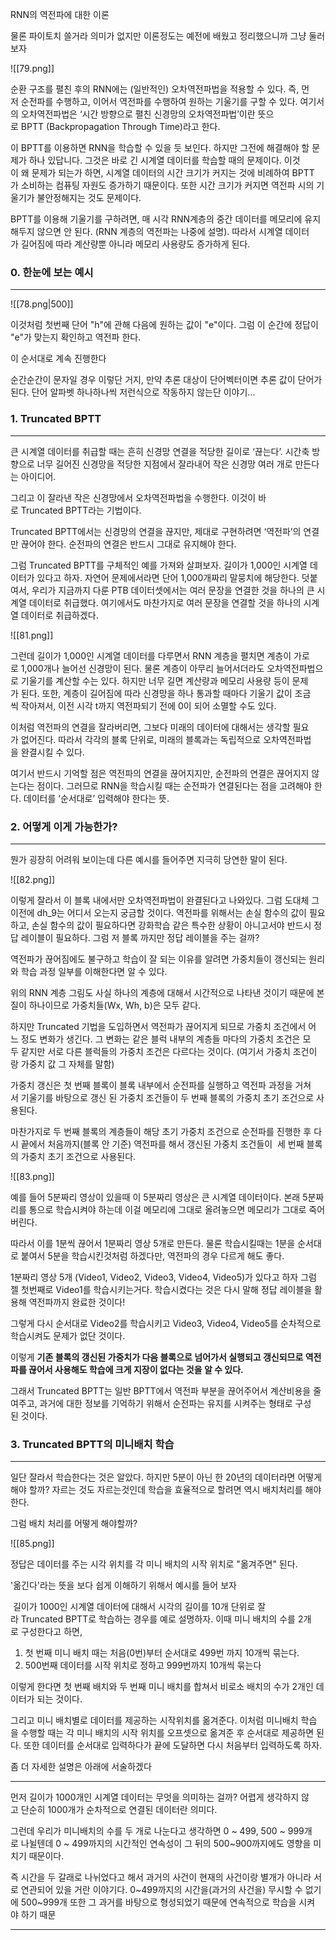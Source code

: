 RNN의 역전파에 대한 이론

물론 파이토치 쓸거라 의미가 없지만 이론정도는 예전에 배웠고 정리했으니까 그냥 둘러 보자

![[79.png]]

순환 구조를 펼친 후의 RNN에는 (일반적인) 오차역전파법을 적용할 수 있다. 즉, 먼저 순전파를 수행하고, 이어서 역전파를 수행하여 원하는 기울기를 구할 수 있다. 여기서의 오차역전파법은 ‘시간 방향으로 펼친 신경망의 오차역전파법’이란 뜻으로 BPTT (Backpropagation Through Time)라고 한다.

이 BPTT를 이용하면 RNN을 학습할 수 있을 듯 보인다. 하지만 그전에 해결해야 할 문제가 하나 있답니다. 그것은 바로 긴 시계열 데이터를 학습할 때의 문제이다. 이것이 왜 문제가 되는가 하면, 시계열 데이터의 시간 크기가 커지는 것에 비례하여 BPTT가 소비하는 컴퓨팅 자원도 증가하기 때문이다. 또한 시간 크기가 커지면 역전파 시의 기울기가 불안정해지는 것도 문제이다.

BPTT를 이용해 기울기를 구하려면, 매 시각 RNN계층의 중간 데이터를 메모리에 유지해두지 않으면 안 된다. (RNN 계층의 역전파는 나중에 설명). 따라서 시계열 데이터가 길어짐에 따라 계산량뿐 아니라 메모리 사용량도 증가하게 된다.


### 0. 한눈에 보는 예시
---

![[78.png|500]]

이것처럼 첫번째 단어 "h"에 관해 다음에 원하는 값이 "e"이다. 그럼 이 순간에 정답이 "e"가 맞는지 확인하고 역전파 한다. 

이 순서대로 계속 진행한다

순간순간이 문자일 경우 이렇단 거지, 만약 추론 대상이 단어벡터이면 추론 값이 단어가 된다. 단어 알파벳 하나하나씩 저런식으로 작동하지 않는단 이야기...

### 1. Truncated BPTT
---
큰 시계열 데이터를 취급할 때는 흔히 신경망 연결을 적당한 길이로 ‘끊는다’. 시간축 방향으로 너무 길어진 신경망을 적당한 지점에서 잘라내어 작은 신경망 여러 개로 만든다는 아이디어. 

그리고 이 잘라낸 작은 신경망에서 오차역전파법을 수행한다. 이것이 바로 Truncated BPTT라는 기법이다.

Truncated BPTT에서는 신경망의 연결을 끊지만, 제대로 구현하려면 ‘역전파’의 연결만 끊어야 한다. 순전파의 연결은 반드시 그대로 유지해야 한다.

그럼 Truncated BPTT를 구체적인 예를 가져와 살펴보자. 길이가 1,000인 시계열 데이터가 있다고 하자. 자연어 문제에서라면 단어 1,000개짜리 말뭉치에 해당한다. 덧붙여서, 우리가 지금까지 다룬 PTB 데이터셋에서는 여러 문장을 연결한 것을 하나의 큰 시계열 데이터로 취급했다. 여기에서도 마찬가지로 여러 문장을 연결할 것을 하나의 시계열 데이터로 취급하겠다.

![[81.png]]

그런데 길이가 1,000인 시계열 데이터를 다루면서 RNN 계층을 펼치면 계층이 가로로 1,000개나 늘어선 신경망이 된다. 물론 계층이 아무리 늘어서더라도 오차역전파법으로 기울기를 계산할 수는 있다. 하지만 너무 길면 계산량과 메모리 사용량 등이 문제가 된다. 또한, 계층이 길어짐에 따라 신경망을 하나 통과할 때마다 기울기 값이 조금씩 작아져서, 이전 시각 t까지 역전파되기 전에 0이 되어 소멸할 수도 있다.

이처럼 역전파의 연결을 잘라버리면, 그보다 미래의 데이터에 대해서는 생각할 필요가 없어진다. 따라서 각각의 블록 단위로, 미래의 블록과는 독립적으로 오차역전파법을 완결시킬 수 있다.

여기서 반드시 기억할 점은 역전파의 연결을 끊어지지만, 순전파의 연결은 끊어지지 않는다는 점이다. 그러므로 RNN을 학습시킬 때는 순전파가 연결된다는 점을 고려해야 한다. 데이터를 ‘순서대로’ 입력해야 한다는 뜻.



### 2. 어떻게 이게 가능한가?
---
뭔가 굉장히 어려워 보이는데 다른 예시를 들어주면 지극히 당연한 말이 된다. 

![[82.png]]

이렇게 잘라서 이 블록 내에서만 오차역전파법이 완결된다고 나와있다. 그럼 도대체 그 이전에 dh_9는 어디서 오는지 궁금할 것이다. 역전파를 위해서는 손실 함수의 값이 필요하고, 손실 함수의 값이 필요하다면 강화학습 같은 특수한 상황이 아니고서야 반드시 정답 레이블이 필요하다. 그럼 저 블록 까지만 정답 레이블을 주는 걸까?

역전파가 끊어짐에도 불구하고 학습이 잘 되는 이유를 알려면 가중치들이 갱신되는 원리와 학습 과정 일부를 이해한다면 알 수 있다.

위의 RNN 계층 그림도 사실 하나의 계층에 대해서 시간적으로 나타낸 것이기 때문에 본질이 하나이므로 가중치들(Wx, Wh, b)은 모두 같다.

하지만 Truncated 기법을 도입하면서 역전파가 끊어지게 되므로 가중치 조건에서 어느 정도 변화가 생긴다. 그 변화는 같은 블럭 내부의 계층들 마다의 가중치 조건은 모두 같지만 서로 다른 블럭들의 가중치 조건은 다르다는 것이다. (여기서 가중치 조건이랑 가중치 값 그 자체를 말함)

가중치 갱신은 첫 번째 블록이 블록 내부에서 순전파를 실행하고 역전파 과정을 거쳐서 기울기를 바탕으로 갱신 된 가중치 조건들이 두 번째 블록의 가중치 초기 조건으로 사용된다.

마찬가지로 두 번째 블록의 계층들이 해당 초기 가중치 조건으로 순전파를 진행한 후 다시 끝에서 처음까지(블록 안 기준) 역전파를 해서 갱신된 가중치 조건들이  세 번째 블록의 가중치 초기 조건으로 사용된다. 

![[83.png]]

예를 들어 5분짜리 영상이 있을때 이 5분짜리 영상은 큰 시계열 데이터이다. 본래 5분짜리를 통으로 학습시켜야 하는데 이걸 메모리에 그대로 올려놓으면 메모리가 그대로 죽어버린다.

따라서 이를 1분씩 끊어서 1분짜리 영상 5개로 만든다. 물론 학습시킬때는 1분을 순서대로 붙여서 5분을 학습시킨것처럼 하겠다만, 역전파의 경우 다르게 해도 좋다.

1분짜리 영상 5개 (Video1, Video2, Video3, Video4, Video5)가 있다고 하자 그럼 젤 첫번째로 Video1를 학습시키는거다. 학습시켰다는 것은 다시 말해 정답 레이블을 활용해 역전파까지 완료한 것이다!

그렇게 다시 순서대로 Video2를 학습시키고 Video3, Video4, Video5를 순차적으로 학습시켜도 문제가 없단 것이다. 

이렇게 **기존 블록의 갱신된 가중치가 다음 블록으로 넘어가서 실행되고 갱신되므로 역전파를 끊어서 사용해도 학습에 크게 지장이 없다는 것을 알 수 있다.** 

그래서 Truncated BPTT는 일반 BPTT에서 역전파 부분을 끊어주어서 계산비용을 줄여주고, 과거에 대한 정보를 기억하기 위해서 순전파는 유지를 시켜주는 형태로 구성된 것이다.


### 3. Truncated BPTT의 미니배치 학습
---
일단 잘라서 학습한다는 것은 알았다. 하지만 5분이 아닌 한 20년의 데이터라면 어떻게 해야 할까? 자르는 것도 자르는것인데 학습을 효율적으로 할려면 역시 배치처리를 해야한다.

그럼 배치 처리를 어떻게 해야할까?

![[85.png]]

정답은 데이터를 주는 시각 위치를 각 미니 배치의 시작 위치로 "옮겨주면" 된다. 

'옮긴다'라는 뜻을 보다 쉽게 이해하기 위해서 예시를 들어 보자

 길이가 1000인 시계열 데이터에 대해서 시각의 길이를 10개 단위로 잘라 Truncated BPTT로 학습하는 경우를 예로 설명하자. 이때 미니 배치의 수를 2개로 구성한다고 하면,

1. 첫 번째 미니 배치 때는 처음(0번)부터 순서대로 499번 까지 10개씩 묶는다.
2. 500번째 데이터를 시작 위치로 정하고 999번까지 10개씩 묶는다

이렇게 한다면 첫 번째 배치와 두 번째 미니 배치를 합쳐서 비로소 배치의 수가 2개인 데이터가 되는 것이다. 

그리고 미니 배치별로 데이터를 제공하는 시작위치를 옮겨준다. 이처럼 미니배치 학습을 수행할 때는 각 미니 배치의 시작 위치를 오프셋으로 옮겨준 후 순서대로 제공하면 된다. 또한 데이터를 순서대로 입력하다가 끝에 도달하면 다시 처음부터 입력하도록 하자.


좀 더 자세한 설명은 아래에 서술하겠다

---
먼저 길이가 1000개인 시계열 데이터는 무엇을 의미하는 걸까? 어렵게 생각하지 않고 단순히 1000개가 순차적으로 연결된 데이터란 의미다. 

그런데 우리가 미니배치의 수를 두 개로 나눈다고 생각하면 0 ~ 499, 500 ~ 999개로 나뉠텐데 0 ~ 499까지의 시간적인 연속성이 그 뒤의 500~900까지에도 영향을 미치기 때문이다. 

즉 시간을 두 갈래로 나뉘었다고 해서 과거의 사건이 현재의 사건이랑 별개가 아니라 서로 연관되어 있을 거란 이야기다. 0~499까지의 시간을(과거의 사건을) 무시할 수 없기에 500~999개 또한 그 과거를 바탕으로 형성되었기 때문에 연속적으로 학습을 시켜야 하기 때문

---